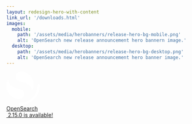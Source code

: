 ```yaml
---
layout: redesign-hero-with-content
link_url: '/downloads.html'
images:
  mobile: 
    path: '/assets/media/herobanners/release-hero-bg-mobile.png'
    alt: 'OpenSearch new release announcement hero bannern image.'
  desktop: 
    path: '/assets/media/herobanners/release-hero-bg-desktop.png'
    alt: 'OpenSearch new release announcement hero banner image.'
---
```

<div class="homepage-hero-banner--new-release-available">
  <div class="homepage-hero-banner--new-release-available--flex-wrap">
    <div class="homepage-hero-banner--new-release-available--icon-with-name">
      <div class="homepage-hero-banner--new-release-available--icon-with-name--icon">
        <a href="/downloads.html">
          <svg width="88" height="88" viewBox="0 0 88 88" fill="none" xmlns="http://www.w3.org/2000/svg">
            <g clip-path="url(#clip0_1880_7061)">
              <path d="M84.8889 32.3125C83.1707 32.3125 81.7779 33.7054 81.7779 35.4236C81.7779 61.0243 61.0243 81.7779 35.4236 81.7779C33.7054 81.7779 32.3125 83.1707 32.3125 84.8889C32.3125 86.6071 33.7054 88 35.4236 88C64.4607 88 88 64.4607 88 35.4236C88 33.7054 86.6071 32.3125 84.8889 32.3125Z" fill="white"/>
              <path d="M66.112 52.25C69.1037 47.3694 71.9971 40.862 71.4278 31.7516C70.2486 12.88 53.156 -1.43637 37.0159 0.115133C30.6973 0.722514 24.2094 5.8729 24.7858 15.0982C25.0363 19.1071 26.9984 21.4732 30.1873 23.2924C33.2225 25.0239 37.122 26.1207 41.5426 27.364C46.8823 28.8659 53.0763 30.5529 57.8367 34.0611C63.5422 38.2656 67.4425 43.1397 66.112 52.25Z" fill="white"/>
              <path d="M5.38809 19.25C2.3963 24.1306 -0.497071 30.638 0.072178 39.7484C1.25135 58.62 18.344 72.9363 34.4842 71.3849C40.8027 70.7774 47.2906 65.6271 46.7142 56.4018C46.4637 52.3929 44.5015 50.0268 41.3127 48.2076C38.2775 46.4761 34.378 45.3793 29.9574 44.136C24.6177 42.6341 18.4238 40.9471 13.6633 37.4389C7.95776 33.2343 4.05752 28.3603 5.38809 19.25Z" fill="white"/>
            </g>
            <defs>
              <clipPath id="clip0_1880_7061">
                <rect width="88" height="88" fill="white"/>
              </clipPath>
            </defs>
          </svg>
        </a>
      </div>
      <div class="homepage-hero-banner--new-release-available--icon-with-name--name"><a href="/downloads.html">OpenSearch</a>
      </div>
    </div>
    <div class="homepage-hero-banner--new-release-available--version">
      <a href="/downloads.html">&nbsp;2.15.0 is available!</a>
    </div>
  </div>
</div>
